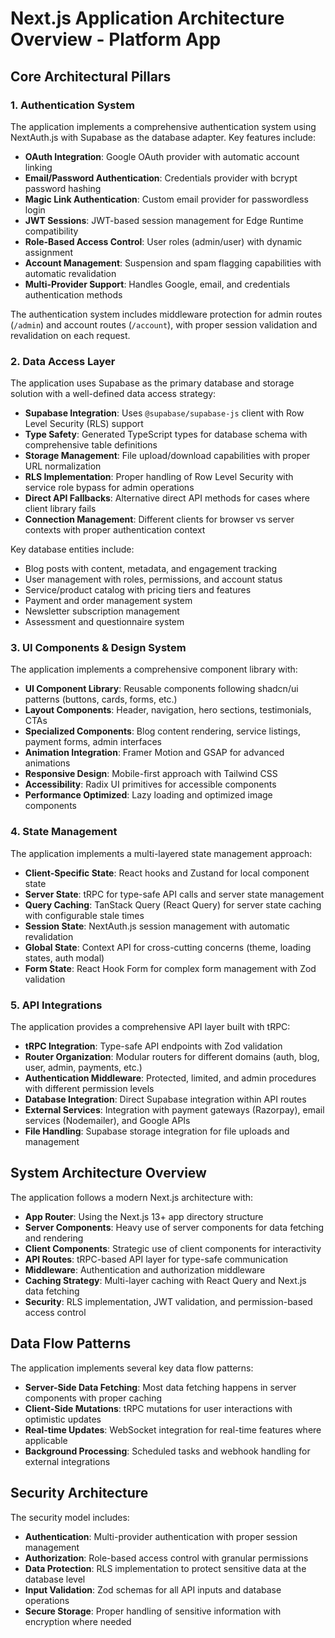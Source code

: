 # Next.js Application Architecture Overview - Platform App

## Core Architectural Pillars

### 1. Authentication System
The application implements a comprehensive authentication system using NextAuth.js with Supabase as the database adapter. Key features include:

- **OAuth Integration**: Google OAuth provider with automatic account linking
- **Email/Password Authentication**: Credentials provider with bcrypt password hashing
- **Magic Link Authentication**: Custom email provider for passwordless login
- **JWT Sessions**: JWT-based session management for Edge Runtime compatibility
- **Role-Based Access Control**: User roles (admin/user) with dynamic assignment
- **Account Management**: Suspension and spam flagging capabilities with automatic revalidation
- **Multi-Provider Support**: Handles Google, email, and credentials authentication methods

The authentication system includes middleware protection for admin routes (`/admin`) and account routes (`/account`), with proper session validation and revalidation on each request.

### 2. Data Access Layer
The application uses Supabase as the primary database and storage solution with a well-defined data access strategy:

- **Supabase Integration**: Uses `@supabase/supabase-js` client with Row Level Security (RLS) support
- **Type Safety**: Generated TypeScript types for database schema with comprehensive table definitions
- **Storage Management**: File upload/download capabilities with proper URL normalization
- **RLS Implementation**: Proper handling of Row Level Security with service role bypass for admin operations
- **Direct API Fallbacks**: Alternative direct API methods for cases where client library fails
- **Connection Management**: Different clients for browser vs server contexts with proper authentication context

Key database entities include:
- Blog posts with content, metadata, and engagement tracking
- User management with roles, permissions, and account status
- Service/product catalog with pricing tiers and features
- Payment and order management system
- Newsletter subscription management
- Assessment and questionnaire system

### 3. UI Components & Design System
The application implements a comprehensive component library with:

- **UI Component Library**: Reusable components following shadcn/ui patterns (buttons, cards, forms, etc.)
- **Layout Components**: Header, navigation, hero sections, testimonials, CTAs
- **Specialized Components**: Blog content rendering, service listings, payment forms, admin interfaces
- **Animation Integration**: Framer Motion and GSAP for advanced animations
- **Responsive Design**: Mobile-first approach with Tailwind CSS
- **Accessibility**: Radix UI primitives for accessible components
- **Performance Optimized**: Lazy loading and optimized image components

### 4. State Management
The application implements a multi-layered state management approach:

- **Client-Specific State**: React hooks and Zustand for local component state
- **Server State**: tRPC for type-safe API calls and server state management
- **Query Caching**: TanStack Query (React Query) for server state caching with configurable stale times
- **Session State**: NextAuth.js session management with automatic revalidation
- **Global State**: Context API for cross-cutting concerns (theme, loading states, auth modal)
- **Form State**: React Hook Form for complex form management with Zod validation

### 5. API Integrations
The application provides a comprehensive API layer built with tRPC:

- **tRPC Integration**: Type-safe API endpoints with Zod validation
- **Router Organization**: Modular routers for different domains (auth, blog, user, admin, payments, etc.)
- **Authentication Middleware**: Protected, limited, and admin procedures with different permission levels
- **Database Integration**: Direct Supabase integration within API routes
- **External Services**: Integration with payment gateways (Razorpay), email services (Nodemailer), and Google APIs
- **File Handling**: Supabase storage integration for file uploads and management

## System Architecture Overview

The application follows a modern Next.js architecture with:
- **App Router**: Using the Next.js 13+ app directory structure
- **Server Components**: Heavy use of server components for data fetching and rendering
- **Client Components**: Strategic use of client components for interactivity
- **API Routes**: tRPC-based API layer for type-safe communication
- **Middleware**: Authentication and authorization middleware
- **Caching Strategy**: Multi-layer caching with React Query and Next.js data fetching
- **Security**: RLS implementation, JWT validation, and permission-based access control

## Data Flow Patterns

The application implements several key data flow patterns:
- **Server-Side Data Fetching**: Most data fetching happens in server components with proper caching
- **Client-Side Mutations**: tRPC mutations for user interactions with optimistic updates
- **Real-time Updates**: WebSocket integration for real-time features where applicable
- **Background Processing**: Scheduled tasks and webhook handling for external integrations

## Security Architecture

The security model includes:
- **Authentication**: Multi-provider authentication with proper session management
- **Authorization**: Role-based access control with granular permissions
- **Data Protection**: RLS implementation to protect sensitive data at the database level
- **Input Validation**: Zod schemas for all API inputs and database operations
- **Secure Storage**: Proper handling of sensitive information with encryption where needed